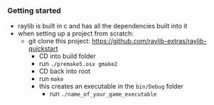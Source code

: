 ### Getting started

- raylib is built in c and has all the dependencies built into it
- when setting up a project from scratch:
    - git clone this project: https://github.com/raylib-extras/raylib-quickstart
        - CD into build folder
        - run `./premake5.osx gmake2`
        - CD back into root
        - run `make`
        - this creates an executable in the `bin/Debug` folder
            - run `./name_of_your_game_executable`